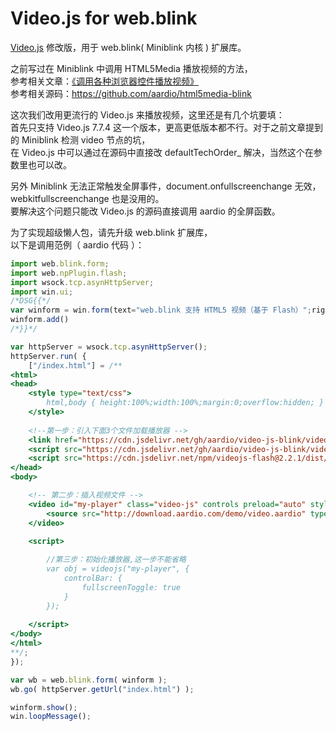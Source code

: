 # Video.js for web.blink

[Video.js](https://github.com/videojs/video.js) 修改版，用于 web.blink( Miniblink 内核 ) 扩展库。  

之前写过在 Miniblink 中调用 HTML5Media 播放视频的方法，  
参考相关文章：[《调用各种浏览器控件播放视频》](https://mp.weixin.qq.com/s/p3_Fz25MlHKgdURrHk9FlA)  
参考相关源码：https://github.com/aardio/html5media-blink  

这次我们改用更流行的 Video.js 来播放视频，这里还是有几个坑要填：  
首先只支持 Video.js 7.7.4 这一个版本，更高更低版本都不行。对于之前文章提到的 Miniblink 检测 video 节点的坑，  
在 Video.js 中可以通过在源码中直接改 defaultTechOrder_ 解决，当然这个在参数里也可以改。  

另外 Miniblink 无法正常触发全屏事件，document.onfullscreenchange 无效，webkitfullscreenchange 也是没用的。  
要解决这个问题只能改 Video.js 的源码直接调用 aardio 的全屏函数。  

为了实现超级懒人包，请先升级 web.blink 扩展库，  
以下是调用范例（ aardio 代码 ）：

```javascript
import web.blink.form;
import web.npPlugin.flash;
import wsock.tcp.asynHttpServer;
import win.ui;
/*DSG{{*/
var winform = win.form(text="web.blink 支持 HTML5 视频（基于 Flash）";right=1008;bottom=616)
winform.add()
/*}}*/

var httpServer = wsock.tcp.asynHttpServer(); 
httpServer.run( {
	["/index.html"] = /**
<html>
<head>
	<style type="text/css">
		html,body { height:100%;width:100%;margin:0;overflow:hidden; }
	</style>
	
	<!--第一步：引入下面3个文件加载播放器 --> 
	<link href="https://cdn.jsdelivr.net/gh/aardio/video-js-blink/video-js.min.css" rel="stylesheet">
	<script src="https://cdn.jsdelivr.net/gh/aardio/video-js-blink/video.min.js"></script> 
	<script src="https://cdn.jsdelivr.net/npm/videojs-flash@2.2.1/dist/videojs-flash.min.js"></script> 
</head>
<body>

	<!-- 第二步：插入视频文件 -->
	<video id="my-player" class="video-js" controls preload="auto" style="width:100%;height:100%"  >
		<source src="http://download.aardio.com/demo/video.aardio" type="video/mp4"></source>
	</video>

	<script>
			
		//第三步：初始化播放器,这一步不能省略
		var obj = videojs("my-player", { 
			controlBar: {
				fullscreenToggle: true
			}
		}); 
		
	</script>
</body>
</html>
**/;
}); 

var wb = web.blink.form( winform );
wb.go( httpServer.getUrl("index.html") );

winform.show(); 
win.loopMessage();
```
